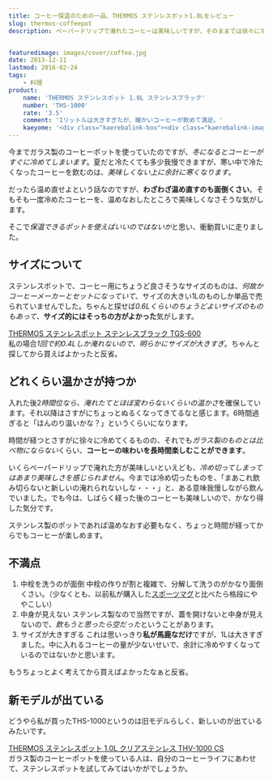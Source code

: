 ```yaml
---
title: コーヒー保温のための一品、THERMOS ステンレスポット1.0Lをレビュー
slug: thermos-coffeepot
description: ペーパードリップで淹れたコーヒーは美味しいですが、そのままでは徐々に冷えてきて味も落ちてきます。そこでステンレス製のポットを購入して保温するようにしてみました。さすがにいつまでも保温できるわけではありませんが、2杯目も温かいのは重要です。


featuredimage: images/cover/coffee.jpg
date: 2013-12-11
lastmod: 2016-02-24
tags: 
    - 料理
product:
    name: 'THERMOS ステンレスポット 1.0L ステンレスブラック'
    number: 'THS-1000'
    rate: '3.5'
    comment: '1リットルは大きすぎたが、暖かいコーヒーが飲めて満足。'
    kaeyome: '<div class="kaerebalink-box"><div class="kaerebalink-image"><a href="http://www.amazon.co.jp/exec/obidos/ASIN/B001EJNTEU/illusionspace-22/ref=nosim/" rel="nofollow" target="_blank"><img src="http://ecx.images-amazon.com/images/I/41JZ0xzJp1L._SL160_.jpg" style="border: none;" /></a></div><div class="kaerebalink-info"><div class="kaerebalink-name"><a href="http://www.amazon.co.jp/exec/obidos/ASIN/B001EJNTEU/illusionspace-22/ref=nosim/" rel="nofollow" target="_blank">THERMOS ステンレスポット 1.0L ステンレスブラック THS-1000 SBK</a><div class="kaerebalink-powered-date">posted with <a href="http://kaereba.com" rel="nofollow" target="_blank">カエレバ</a></div></div><div class="kaerebalink-detail"> THERMOS (サーモス) 2008-08-21    </div><div class="kaerebalink-link1"><div class="shoplinkamazon"><a href="http://www.amazon.co.jp/gp/search?keywords=THS-1000&__mk_ja_JP=%83J%83%5E%83J%83i&tag=illusionspace-22" rel="nofollow" target="_blank" title="アマゾン" >Amazonで購入</a></div><div class="shoplinkrakuten"><a href="http://hb.afl.rakuten.co.jp/hgc/0e95387f.f2aef20d.0e953880.25e412bd/?pc=http%3A%2F%2Fsearch.rakuten.co.jp%2Fsearch%2Fmall%2FTHS-1000%2F-%2Ff.1-p.1-s.1-sf.0-st.A-v.2%3Fx%3D0%26scid%3Daf_ich_link_urltxt%26m%3Dhttp%3A%2F%2Fm.rakuten.co.jp%2F" rel="nofollow" target="_blank" title="楽天市場" >楽天市場で購入</a></div></div></div><div class="booklink-footer" style="clear: left"></div></div>'
---
```


今までガラス製のコーヒーポットを使っていたのですが、<em>冬になるとコーヒーがすぐに冷めてしまいます</em>。夏だと冷たくても多少我慢できますが、寒い中で冷たくなったコーヒーを飲むのは、<em>美味しくない上に余計に寒くなります</em>。

だったら温め直せよという話なのですが、<strong>わざわざ温め直すのも面倒くさい</strong>。そもそも一度冷めたコーヒーを、温めなおしたところで美味しくなさそうな気がします。

そこで<em>保温できるポットを使えばいいのではないか</em>と思い、衝動買いに走りました。


## サイズについて


ステンレスポットで、コーヒー用にちょうど良さそうなサイズのものは、<em>何故かコーヒーメーカーとセットになっていて</em>、サイズの大きい1Lのものしか単品で売られていませんでした。ちゃんと探せば<em>0.6Lくらいのちょうどよいサイズのものもあって</em>、<strong>サイズ的にはそっちの方がよかった</strong>気がします。

<div data-role="amazonjs" data-asin="B0000DIJ7E" data-locale="JP" data-tmpl="" data-img-size="" class="asin_B0000DIJ7E_JP_ amazonjs_item"><div class="amazonjs_indicator"><span class="amazonjs_indicator_img"></span><a class="amazonjs_indicator_title" href="#">THERMOS ステンレスポット ステンレスブラック TGS-600</a><span class="amazonjs_indicator_footer"></span></div></div>
私の場合<em>1回で約0.4Lしか淹れないので、明らかにサイズが大きすぎ</em>。ちゃんと探してから買えばよかったと反省。


## どれくらい温かさが持つか


入れた後2<em>時間位なら、淹れたてとほぼ変わらないくらいの温かさ</em>を確保しています。それ以降はさすがにちょっとぬるくなってきてるなと感じます。6時間過ぎると「ほんのり温いかな？」というくらいになります。

時間が経つとさすがに徐々に冷めてくるものの、それでも<em>ガラス製のものとは比べ物にならない</em>くらい、<strong>コーヒーの味わいを長時間楽しむことができます</strong>。

いくらペーパードリップで淹れた方が美味しいといえども、<em>冷め切ってしまってはあまり美味しさを感じられません</em>。今までは冷め切ったものを、「まあこれ飲み切らないと新しいの淹れられないしな・・・」と、ある意味我慢しながら飲んでいました。でも今は、しばらく経った後のコーヒーも美味しいので、かなり得した気分です。

ステンレス製のポットであれば温めなおす必要もなく、ちょっと時間が経ってからでもコーヒーが楽しめます。


## 不満点


<ol>
<li>中栓を洗うのが面倒
中栓の作りが割と複雑で、分解して洗うのがかなり面倒くさい。（少なくとも、以前私が購入した<a href="https://wantit.gcreate.jp/thermos/" title="真夏の水分補給に　THERMOS 真空断熱スポーツボトル 0.8L">スポーツマグ</a>と比べたら格段にややこしい）</li>
<li>中身が見えない
ステンレス製なので当然ですが、蓋を開けないと中身が見えないので、<em>飲もうと思ったら空だった</em>ということがあります。</li>
<li>サイズが大きすぎる
これは思いっきり<strong>私が馬鹿なだけ</strong>ですが、1Lは大きすぎました。中に入れるコーヒーの量が少ないせいで、余計に冷めやすくなっているのではないかと思います。</li>
</ol>
もうちょっとよく考えてから買えばよかったなぁと反省。


## 新モデルが出ている


どうやら私が買ったTHS-1000というのは旧モデルらしく、新しいのが出ているみたいです。

<div data-role="amazonjs" data-asin="B00EI63OT6" data-locale="JP" data-tmpl="" data-img-size="" class="asin_B00EI63OT6_JP_ amazonjs_item"><div class="amazonjs_indicator"><span class="amazonjs_indicator_img"></span><a class="amazonjs_indicator_title" href="#">THERMOS ステンレスポット 1.0L クリアステンレス THV-1000 CS</a><span class="amazonjs_indicator_footer"></span></div></div>
ガラス製のコーヒーポットを使っている人は、自分のコーヒーライフにあわせて、ステンレスポットを試してみてはいかがでしょうか。


  